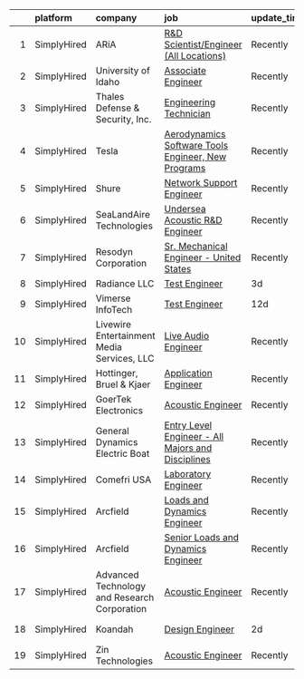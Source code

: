 

|    | platform    | company                                      | job                                                                                                                                                              | update_time   | location         |
|---:|:------------|:---------------------------------------------|:-----------------------------------------------------------------------------------------------------------------------------------------------------------------|:--------------|:-----------------|
|  1 | SimplyHired | ARiA                                         | [R&D Scientist/Engineer (All Locations)](https://www.simplyhired.com/job/lC4nSmMjpZ_IH2S9L7ZVlj0S0D6HdbPeiDUHwps9hvgdTzeuVtsxwg?q=acoustic+engineer)             | Recently      | Madison, VA      |
|  2 | SimplyHired | University of Idaho                          | [Associate Engineer](https://www.simplyhired.com/job/b2Ifs5iyR0NdScZgZsKh2HKuMCQDHSIVVQMtNllHnHU0xCG-xukGYA?q=acoustic+engineer)                                 | Recently      | Boise, ID        |
|  3 | SimplyHired | Thales Defense & Security, Inc.              | [Engineering Technician](https://www.simplyhired.com/job/dTuS7Swzzj_IQD_qpo5uY2DliBQ01RRo0VVfsxH8sK78BDCITC2Jlg?q=acoustic+engineer)                             | Recently      | Manassas, VA     |
|  4 | SimplyHired | Tesla                                        | [Aerodynamics Software Tools Engineer, New Programs](https://www.simplyhired.com/job/zO8gcthxFQqgNmwD9bdYUrhRy13Ovr3XTHhU0ibGJoZo7L7tcfLxOw?q=acoustic+engineer) | Recently      | Hawthorne, CA    |
|  5 | SimplyHired | Shure                                        | [Network Support Engineer](https://www.simplyhired.com/job/2Ay5cfaFmQIgMBSFeF9Hvu8gv6HGdZ_vjq3HwvBS9PCL03RqPUE0mw?q=acoustic+engineer)                           | Recently      | Chicago, IL      |
|  6 | SimplyHired | SeaLandAire Technologies                     | [Undersea Acoustic R&D Engineer](https://www.simplyhired.com/job/hZd4MM6ivHSqQ2hKkSFxDcuc5th9uhpbq2X99tdFufOh7nbm-htf8A?q=acoustic+engineer)                     | Recently      | Jackson, MI      |
|  7 | SimplyHired | Resodyn Corporation                          | [Sr. Mechanical Engineer - United States](https://www.simplyhired.com/job/Iat1iwKqymhbOpmjFAXkbFwWugBhbfahjF8RlBRddeQAAW8pBpCqRA?q=acoustic+engineer)            | Recently      | Butte, MT        |
|  8 | SimplyHired | Radiance LLC                                 | [Test Engineer](https://www.simplyhired.com/job/1DemC4k2V-Grizc5on0z6Xpvx5n77Bk6EkFuFscTwJRLira8GOgqMA?q=acoustic+engineer)                                      | 3d            | Fremont, CA      |
|  9 | SimplyHired | Vimerse InfoTech                             | [Test Engineer](https://www.simplyhired.com/job/G_PCONhLmluXzF2JgdYzXAU1U-CJVmDc2B84hy1df3lF-abwXEZXWQ?q=acoustic+engineer)                                      | 12d           | Fremont, CA      |
| 10 | SimplyHired | Livewire Entertainment Media Services, LLC   | [Live Audio Engineer](https://www.simplyhired.com/job/pX83mrj6U7dpBLiTHTnpjeGVJL3nlK-A68M369gKv8n26YyD4fod6w?q=acoustic+engineer)                                | Recently      | Fargo, ND        |
| 11 | SimplyHired | Hottinger, Bruel & Kjaer                     | [Application Engineer](https://www.simplyhired.com/job/JT4fvqX6RI62FVA5jtwsiF6XoSzPTjA5CVvybxJvo4aeZaNBVILCqA?q=acoustic+engineer)                               | Recently      | Marlborough, MA  |
| 12 | SimplyHired | GoerTek Electronics                          | [Acoustic Engineer](https://www.simplyhired.com/job/6PCRn1TvdVHUtgaBVR0h94emv2uxOzR_4uSK_IuRvsCPjwVVty_QTg?q=acoustic+engineer)                                  | Recently      | Santa Clara, CA  |
| 13 | SimplyHired | General Dynamics Electric Boat               | [Entry Level Engineer - All Majors and Disciplines](https://www.simplyhired.com/job/mZBpEuDp-XRP-65DxhFyFP0qHkdFsGb7sqOExAwDeLVsiPN4Mp1NXg?q=acoustic+engineer)  | Recently      | Groton, CT       |
| 14 | SimplyHired | Comefri USA                                  | [Laboratory Engineer](https://www.simplyhired.com/job/8-XjKhSwMxbfs1JFHhho56rh68ot9uA-cx4W8oyrPckEzXQDbC7L4g?q=acoustic+engineer)                                | Recently      | Hopkinsville, KY |
| 15 | SimplyHired | Arcfield                                     | [Loads and Dynamics Engineer](https://www.simplyhired.com/job/kbnmN_SeQvULGsndlzugAELD5uX81K3p6n3_VSX8aXxAT7sKh0i67A?q=acoustic+engineer)                        | Recently      | Brookpark, OH    |
| 16 | SimplyHired | Arcfield                                     | [Senior Loads and Dynamics Engineer](https://www.simplyhired.com/job/ewmZjjE-VCt0grOFR0kFzm53GYDycXWhuhcTpAoa1ZYuSER0-kXQRg?q=acoustic+engineer)                 | Recently      | Brookpark, OH    |
| 17 | SimplyHired | Advanced Technology and Research Corporation | [Acoustic Engineer](https://www.simplyhired.com/job/n05BwqrkbOE1BWDk26EsqgG0x1MBj6c9IjNwDy0YutU_rnEC0J3ObQ?q=acoustic+engineer)                                  | Recently      | Bethesda, MD     |
| 18 | SimplyHired | Koandah                                      | [Design Engineer](https://www.simplyhired.com/job/dJWCCkkKpSXGDgD3K7cMwjZQ7TOQ46o9MaJiE6_ucXkQzs1ojw8q5w?q=acoustic+engineer)                                    | 2d            | Alexandria, VA   |
| 19 | SimplyHired | Zin Technologies                             | [Acoustic Engineer](https://www.simplyhired.com/job/wQGHP6wkpO2sc4_2_UHsFYPFSfeHS4rFn9__j7WbgeKV_yJxp3_tcA?q=acoustic+engineer)                                  | Recently      | Cleveland, OH    |